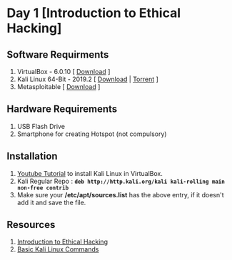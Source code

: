 # Day 1 [Introduction to Ethical Hacking]
## Software Requirments
1. VirtualBox - 6.0.10 [ [Download](https://download.virtualbox.org/virtualbox/6.0.10/VirtualBox-6.0.10-132072-Win.exe) ]
2. Kali Linux 64-Bit - 2019.2 \[ [Download](https://cdimage.kali.org/kali-2019.2/kali-linux-2019.2-amd64.iso) | [Torrent](https://images.offensive-security.com/kali-linux-2019.2-amd64.iso.torrent) \]
3. Metasploitable [ [Download](https://nchc.dl.sourceforge.net/project/metasploitable/Metasploitable2/metasploitable-linux-2.0.0.zip) ]
## Hardware Requirements
1. USB Flash Drive
2. Smartphone for creating Hotspot (not compulsory)
## Installation
1. [Youtube Tutorial](https://www.youtube.com/watch?v=zE3EhEJYQ-I) to install Kali Linux in VirtualBox.
2. Kali Regular Repo : **`deb http://http.kali.org/kali kali-rolling main non-free contrib`**
3. Make sure your **/etc/apt/sources.list** has the above entry, if it doesn't add it and save the file.

## Resources
1. [Introduction to Ethical Hacking](http://wiki.cas.mcmaster.ca/index.php/Ethical_Hacking)
2. [Basic Kali Linux Commands](https://github.com/gdsoumya/Konnexions/blob/master/Kali-Linux_Command_List.txt)
